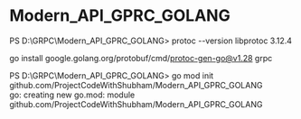 # Modern_API_GPRC_GOLANG


PS D:\GRPC\Modern_API_GPRC_GOLANG> protoc --version
libprotoc 3.12.4

 go install google.golang.org/protobuf/cmd/protoc-gen-go@v1.28
 grpc

 PS D:\GRPC\Modern_API_GPRC_GOLANG> go mod init github.com/ProjectCodeWithShubham/Modern_API_GPRC_GOLANG        
go: creating new go.mod: module github.com/ProjectCodeWithShubham/Modern_API_GPRC_GOLANG


